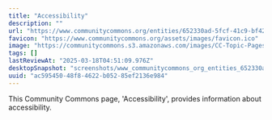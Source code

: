 ```yaml
---
title: "Accessibility"
description: ""
url: "https://www.communitycommons.org/entities/652330ad-5fcf-41c9-bf42-dc568a713311"
favicon: "https://www.communitycommons.org/assets/images/favicon.ico"
image: "https://communitycommons.s3.amazonaws.com/images/CC-Topic-Pages/CC_Topic-Banner_Accessibility.png"
tags: []
lastReviewAt: "2025-03-18T04:51:09.976Z"
desktopSnapshot: "screenshots/www_communitycommons_org_entities_652330ad_5fcf_41c9_bf42_dc568a713311.png"
uuid: "ac595450-48f8-4622-b052-85ef2136e984"
---
```

This Community Commons page, 'Accessibility', provides information about accessibility.